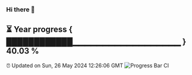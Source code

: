### Hi there 👋
⏳ Year progress { ████████████▁▁▁▁▁▁▁▁▁▁▁▁▁▁▁▁▁▁ } 40.03 %
---
⏰ Updated on Sun, 26 May 2024 12:26:06 GMT
![Progress Bar CI](https://github.com/liununu/liununu/workflows/Progress%20Bar%20CI/badge.svg)
